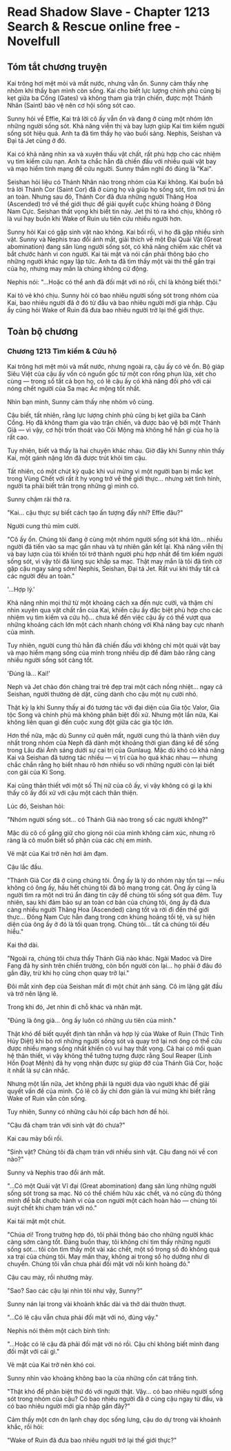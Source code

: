 # Read Shadow Slave - Chapter 1213 Search & Rescue online free - Novelfull

## Tóm tắt chương truyện

Kai trông hơi mệt mỏi và mất nước, nhưng vẫn ổn. Sunny cảm thấy nhẹ nhõm khi thấy bạn mình còn sống. Kai cho biết lực lượng chính phủ cũng bị kẹt giữa ba Cổng (Gates) và không tham gia trận chiến, được một Thánh Nhân (Saint) bảo vệ nên cơ hội sống sót cao.

Sunny hỏi về Effie, Kai trả lời cô ấy vẫn ổn và đang ở cùng một nhóm lớn những người sống sót. Khả năng viễn thị và bay lượn giúp Kai tìm kiếm người sống sót hiệu quả. Anh ta đã tìm thấy họ vào buổi sáng. Nephis, Seishan và Đại tá Jet cũng ở đó.

Kai có khả năng nhìn xa và xuyên thấu vật chất, rất phù hợp cho các nhiệm vụ tìm kiếm cứu nạn. Anh ta chắc hẳn đã chiến đấu với nhiều quái vật bay và mạo hiểm tính mạng để cứu người. Sunny thầm nghĩ đó đúng là "Kai".

Seishan hỏi liệu có Thánh Nhân nào trong nhóm của Kai không. Kai buồn bã trả lời Thánh Cor (Saint Cor) đã ở cùng họ và giúp họ sống sót, tìm nơi trú ẩn an toàn. Nhưng sau đó, Thánh Cor đã đưa những người Thăng Hoa (Ascended) trở về thế giới thực để giải quyết cuộc khủng hoảng ở Đông Nam Cực. Seishan thất vọng khi biết tin này. Jet thì tỏ ra khó chịu, không rõ là vui hay buồn khi Wake of Ruin ưu tiên cứu nhiều người hơn.

Sunny hỏi Kai có gặp sinh vật nào không. Kai bối rối, vì họ đã gặp nhiều sinh vật. Sunny và Nephis trao đổi ánh mắt, giải thích về một Đại Quái Vật (Great abomination) đang săn lùng người sống sót, có khả năng chiếm xác chết và bắt chước hành vi con người. Kai tái mặt và nói cần phải thông báo cho những người khác ngay lập tức. Anh ta đã tìm thấy một vài thi thể gần trại của họ, nhưng may mắn là chúng không cử động.

Nephis nói: "...Hoặc có thể anh đã đối mặt với nó rồi, chỉ là không biết thôi."

Kai tỏ vẻ khó chịu. Sunny hỏi có bao nhiêu người sống sót trong nhóm của Kai, bao nhiêu người đã ở đó từ đầu và bao nhiêu người mới gia nhập. Cậu ấy cũng hỏi Wake of Ruin đã đưa bao nhiêu người trở lại thế giới thực.

## Toàn bộ chương

### Chương 1213 Tìm kiếm & Cứu hộ

Kai trông hơi mệt mỏi và mất nước, nhưng ngoài ra, cậu ấy có vẻ ổn. Bộ giáp Siêu Việt của cậu ấy vốn có nguồn gốc từ một con rồng phun lửa, xét cho cùng — trong số tất cả bọn họ, có lẽ cậu ấy có khả năng đối phó với cái nóng chết người của Sa mạc Ác mộng tốt nhất.

Nhìn bạn mình, Sunny cảm thấy nhẹ nhõm vô cùng.

Cậu biết, tất nhiên, rằng lực lượng chính phủ cũng bị kẹt giữa ba Cánh Cổng. Họ đã không tham gia vào trận chiến, và được bảo vệ bởi một Thánh Giả — vì vậy, cơ hội trốn thoát vào Cõi Mộng mà không hề hấn gì của họ là rất cao.

Tuy nhiên, biết và thấy là hai chuyện khác nhau. Giờ đây khi Sunny nhìn thấy Kai, một gánh nặng lớn đã được trút khỏi tim cậu.

Tất nhiên, có một chút kỳ quặc khi vui mừng vì một người bạn bị mắc kẹt trong Vùng Chết với rất ít hy vọng trở về thế giới thực… nhưng xét tình hình, người ta phải biết trân trọng những gì mình có.

Sunny chậm rãi thở ra.

"Kai… cậu thực sự biết cách tạo ấn tượng đấy nhỉ? Effie đâu?"

Người cung thủ mỉm cười.

"Cô ấy ổn. Chúng tôi đang ở cùng một nhóm người sống sót khá lớn… nhiều người đã tiến vào sa mạc gần nhau và tự nhiên gắn kết lại. Khả năng viễn thị và bay lượn của tôi khiến tôi trở thành người phù hợp nhất để tìm kiếm người sống sót, vì vậy tôi đã lùng sục khắp sa mạc. Thật may mắn là tôi đã tình cờ gặp cậu ngay sáng sớm! Nephis, Seishan, Đại tá Jet. Rất vui khi thấy tất cả các người đều an toàn."

'...Hợp lý.'

Khả năng nhìn mọi thứ từ một khoảng cách xa đến nực cười, và thậm chí nhìn xuyên qua vật chất rắn của Kai, khiến cậu ấy đặc biệt phù hợp cho các nhiệm vụ tìm kiếm và cứu hộ… chưa kể đến việc cậu ấy có thể vượt qua những khoảng cách lớn một cách nhanh chóng với Khả năng bay cực nhanh của mình.

Tuy nhiên, người cung thủ hẳn đã chiến đấu với không chỉ một quái vật bay và mạo hiểm mạng sống của mình trong nhiều dịp để đảm bảo rằng càng nhiều người sống sót càng tốt.

'Đúng là… Kai!'

Neph và Jet chào đón chàng trai trẻ đẹp trai một cách nồng nhiệt… ngay cả Seishan, người thường dè dặt, cũng dành cho cậu một nụ cười nhỏ.

Thật kỳ lạ khi Sunny thấy ai đó tương tác với đại diện của Gia tộc Valor, Gia tộc Song và chính phủ mà không phân biệt đối xử. Nhưng một lần nữa, Kai không liên quan gì đến cuộc xung đột giữa các gia tộc lớn.

Hơn thế nữa, mặc dù Sunny cứ quên mất, người cung thủ là thành viên duy nhất trong nhóm của Neph đã dành một khoảng thời gian đáng kể để sống trong Lâu đài Ánh sáng dưới sự cai trị của Gunlaug. Mặc dù khó có khả năng Kai và Seishan đã tương tác nhiều — vị trí của họ quá khác nhau — nhưng chắc chắn rằng họ biết nhau rõ hơn nhiều so với những người còn lại biết con gái của Ki Song.

Kai cũng thân thiết với một số Thị nữ của cô ấy, vì vậy không có gì lạ khi thấy cô ấy đối xử với cậu một cách thân thiện.

Lúc đó, Seishan hỏi:

"Nhóm người sống sót… có Thánh Giả nào trong số các người không?"

Mặc dù cô cố gắng giữ cho giọng nói của mình không cảm xúc, nhưng rõ ràng là cô muốn biết số phận của các chị em mình.

Vẻ mặt của Kai trở nên hơi ảm đạm.

Cậu lắc đầu.

"Thánh Giả Cor đã ở cùng chúng tôi. Ông ấy là lý do nhóm này tồn tại — nếu không có ông ấy, hầu hết chúng tôi đã bỏ mạng trong cát. Ông ấy cũng là người tìm ra một nơi trú ẩn đáng tin cậy để chúng tôi sống sót qua đêm. Tuy nhiên, sau khi đảm bảo sự an toàn cơ bản của chúng tôi, ông ấy đã đưa càng nhiều người Thăng Hoa (Ascended) càng tốt và rời đi đến thế giới thực… Đông Nam Cực hẳn đang trong cơn khủng hoảng tồi tệ, và sự hiện diện của ông ấy ở đó là tối quan trọng. Chúng tôi… tất cả chúng tôi đều hiểu."

Kai thở dài.

"Ngoài ra, chúng tôi chưa thấy Thánh Giả nào khác. Ngài Madoc và Dire Fang đã hy sinh trên chiến trường, còn bốn người còn lại… họ phải ở đâu đó gần đây, trừ khi họ cũng chọn quay trở lại."

Đôi mắt xinh đẹp của Seishan mất đi một chút ánh sáng. Cô im lặng gật đầu và trở nên lặng lẽ.

Trong khi đó, Jet nhìn đi chỗ khác và nhăn mặt.

"Đúng là ông già… ông ấy luôn có những ưu tiên của mình."

Thật khó để biết quyết định tàn nhẫn và hợp lý của Wake of Ruin (Thức Tỉnh Hủy Diệt) khi bỏ rơi những người sống sót và quay trở lại nơi ông có thể cứu được nhiều mạng sống nhất khiến cô vui hay thất vọng. Cả hai có mối quan hệ thân thiết, vì vậy không thể tưởng tượng được rằng Soul Reaper (Linh Hồn Đoạt Mệnh) đã hy vọng nhận được sự giúp đỡ của Thánh Giả Cor, hoặc ít nhất là sự cân nhắc.

Nhưng một lần nữa, Jet không phải là người dựa vào người khác để giải quyết vấn đề của mình. Có lẽ cô ấy chỉ đơn giản là vui mừng khi biết rằng Wake of Ruin vẫn còn sống.

Tuy nhiên, Sunny có những câu hỏi cấp bách hơn để hỏi.

"Cậu đã chạm trán với sinh vật đó chưa?"

Kai cau mày bối rối.

"Sinh vật? Chúng tôi đã chạm trán với nhiều sinh vật. Cậu đang nói về con nào?"

Sunny và Nephis trao đổi ánh mắt.

"...Có một Quái vật Vĩ đại (Great abomination) đang săn lùng những người sống sót trong sa mạc. Nó có thể chiếm hữu xác chết, và nó cũng đủ thông minh để bắt chước hành vi của con người một cách hoàn hảo — chúng tôi suýt chết khi chạm trán với nó."

Kai tái mặt một chút.

"Chúa ơi! Trong trường hợp đó, tôi phải thông báo cho những người khác càng sớm càng tốt. Đáng buồn thay, tôi không chỉ tìm thấy những người sống sót… tôi còn tìm thấy một vài xác chết, một số trong số đó không quá xa trại của chúng tôi. May mắn thay, không ai trong số họ dường như di chuyển. Chúng tôi vẫn chưa phải đối mặt với nỗi kinh hoàng đó."

Cậu cau mày, rồi nhướng mày.

"Sao? Sao các cậu lại nhìn tôi như vậy, Sunny?"

Sunny nán lại trong vài khoảnh khắc dài và thở dài thườn thượt.

"...Có lẽ cậu vẫn chưa phải đối mặt với nó, đúng vậy."

Nephis nói thêm một cách bình tĩnh:

"...Hoặc có lẽ cậu đã phải đối mặt với nó rồi. Cậu chỉ không biết mình đang đối mặt với cái gì."

Vẻ mặt của Kai trở nên khó coi.

Sunny nhìn vào khoảng không bao la của những cồn cát trắng tinh.

"Thật khó để phân biệt thứ đó với người thật. Vậy… có bao nhiêu người sống sót trong nhóm của cậu? Có bao nhiêu người đã ở cùng cậu ngay từ đầu, và có bao nhiêu người mới gia nhập gần đây?"

Cảm thấy một cơn ớn lạnh chạy dọc sống lưng, cậu do dự trong vài khoảnh khắc, rồi hỏi:

"Wake of Ruin đã đưa bao nhiêu người trở lại thế giới thực?"